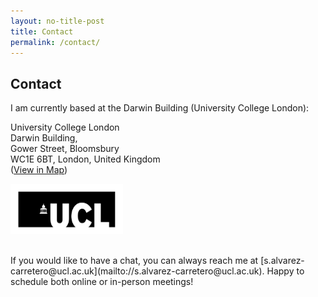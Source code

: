 ```yaml
---
layout: no-title-post
title: Contact
permalink: /contact/
---
```


## __Contact__

I am currently based at the Darwin Building (University College London):

University College London<br>
Darwin Building, <br>
Gower Street, Bloomsbury<br>
WC1E 6BT, London, United Kingdom<br>
([View in Map](https://maps.app.goo.gl/RB7PhCZH8WACDw3S8))
<p align="left">
 <img width="180" height="80" src="/assets/figs/Logo_UCL.jpg">
</p>

<br>
If you would like to have a chat, you can always reach me at [s.alvarez-carretero@ucl.ac.uk](mailto://s.alvarez-carretero@ucl.ac.uk). Happy to schedule both online or in-person meetings!

<br>
